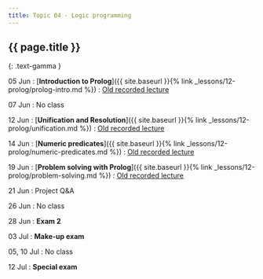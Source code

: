 ```yaml
---
title: Topic 04 - Logic programming
---
```


## {{ page.title }}
{: .text-gamma }

05 Jun
: [**Introduction to Prolog**]({{ site.baseurl }}{% link _lessons/12-prolog/prolog-intro.md %})
  : [Old recorded lecture](https://www.youtube.com/playlist?list=PLeIbBi3CwMZw3XQhb0hwQVSxamEJhF_TO)

07 Jun
: No class

12 Jun
: [**Unification and Resolution**]({{ site.baseurl }}{% link _lessons/12-prolog/unification.md %})
  : [Old recorded lecture](https://www.youtube.com/playlist?list=PLeIbBi3CwMZyH6P_Jboge8kSvUXUCeORz)

14 Jun
: [**Numeric predicates**]({{ site.baseurl }}{% link _lessons/12-prolog/numeric-predicates.md %})
  : [Old recorded lecture](https://www.youtube.com/playlist?list=PLeIbBi3CwMZynn3lPPWeWhRe5N0Glv2nT)

19 Jun
: [**Problem solving with Prolog**]({{ site.baseurl }}{% link _lessons/12-prolog/problem-solving.md %})
  : [Old recorded lecture](https://youtube.com/playlist?list=PLeIbBi3CwMZyVoCL1iEY5WTG1Sz22aSs6)

21 Jun
: Project Q&A

26 Jun
: No class

28 Jun
: **Exam 2**

03 Jul
: **Make-up exam**

05, 10 Jul
: No class

12 Jul
: **Special exam**
